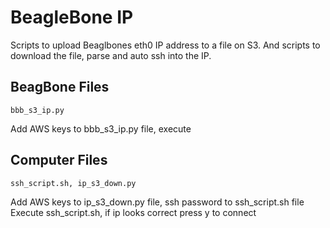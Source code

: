
# BeagleBone IP

Scripts to upload Beaglbones eth0 IP address to a file on S3. And scripts to download the file, parse and auto ssh into the IP.

## BeagBone Files
```
bbb_s3_ip.py
```
Add AWS keys to bbb_s3_ip.py file, execute

## Computer Files
```
ssh_script.sh, ip_s3_down.py
```
Add AWS keys to ip_s3_down.py file, ssh password to ssh_script.sh file
Execute ssh_script.sh, if ip looks correct press y to connect
